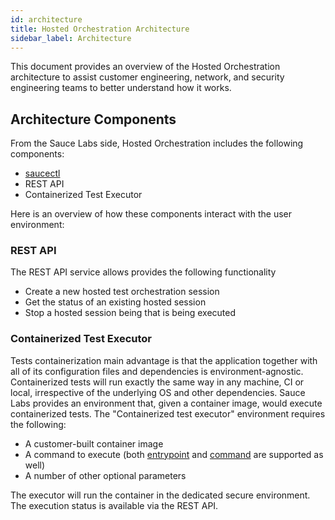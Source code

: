 ```yaml
---
id: architecture
title: Hosted Orchestration Architecture
sidebar_label: Architecture
---
```


This document provides an overview of the Hosted Orchestration architecture to assist customer engineering, network, and security engineering teams to better understand how it works.

## Architecture Components

From the Sauce Labs side, Hosted Orchestration includes the following components:

- [saucectl](/dev/cli/saucectl)
- REST API
- Containerized Test Executor

Here is an overview of how these components interact with the user environment:

<!-- <img src={useBaseUrl('img/hosted/hosted-arch-components.png')} alt="Hosted Orchestration components interacting with user’s environment" width="800"/> -->

### REST API

The REST API service allows provides the following functionality

- Create a new hosted test orchestration session
- Get the status of an existing hosted session
- Stop a hosted session being that is being executed

### Containerized Test Executor

Tests containerization main advantage is that the application together with all of its configuration files and dependencies is environment-agnostic.
Containerized tests will run exactly the same way in any machine, CI or local, irrespective of the underlying OS and other dependencies.
Sauce Labs provides an environment that, given a container image, would execute containerized tests.
The "Containerized test executor" environment requires the following:

- A customer-built container image
- A command to execute (both [entrypoint](https://docs.docker.com/engine/reference/builder/#entrypoint) and [command](https://docs.docker.com/engine/reference/builder/#cmd) are supported as well)
- A number of other optional parameters

The executor will run the container in the dedicated secure environment. The execution status is available via the REST API.
